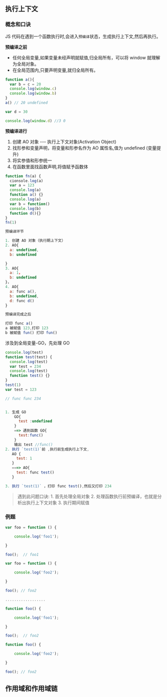 
## 执行上下文
### 概念和口诀

JS 代码在遇到一个函数执行时,会进入`预编译`状态，生成执行上下文,然后再执行。

**预编译之前**

- 任何全局变量,如果变量未经声明就赋值,归全局所有，可以将 window 就理解为全局对象。
- 在全局范围内,只要声明变量,就归全局所有。


```js
function a(){
  var b = c = 20
  console.log(window.c)
  console.log(window.b) 
}
a() // 20 undefined

var d = 30

console.log(window.d) //3 0
```

**预编译进行**

1. 创建 AO 对象  --- 执行上下文对象(Activation Object)
2. 找形参和变量声明，将变量和形参名作为 AO 属性名,值为 undefined (变量提升)
3. 将实参值和形参统一
4. 在函数里面找函数声明,将值赋予函数体 

```js
function fn(a) {
  cionsole.log(a)
  var a = 123
  console.log(a)
  function a() {}
  console.log(a)
  var b = function() 
  console.log(b)
  function d(){}
}
fn(1)

预编译环节

1. 创建 AO 对象（执行期上下文）
2. AO{
  a: undefined,
  b: undefined

}
3. AO{
  a: 1，
  b: undefined
}，
4. AO{
  a: func a(),
  b: undefined,
  d: func d()
}

预编译完成之后

打印 func a()
a 被赋值 123,打印 123
b 被赋值 fun() 打印 fun()

```

涉及到全局变量-GO，先处理 GO

```js
console.log(test)
function test(test) {
  console.log(test)
  var test = 234
  console.log(test)
  function test() {}
}
test(1)
var test = 123

// func func 234


1. 生成 GO
    GO{
      test :undefined 
    }
    ==> 遇到函数 GO{
      test:func()
    }
    输出 test //func()
2. 执行 `test(1)`前 ,执行前生成执行上下文,
   AO {
     test: 1
   }
   ===> AO{
     test: func test()
   }

3. 执行 `test(1)` ，打印 func test(),然后又打印 234
```


> 遇到此问题口诀: 1. 首先处理全局对象 2. 处理函数执行前预编译，也就是分析出执行上下文对象 3. 执行期间赋值


### 例题

```js
var foo = function () {

    console.log('foo1');

}

foo();  // foo1

var foo = function () {

    console.log('foo2');

}

foo(); // foo2

..................

function foo() {

    console.log('foo1');

}

foo();  // foo2

function foo() {

    console.log('foo2');

}

foo(); // foo2
```


## 作用域和作用域链
